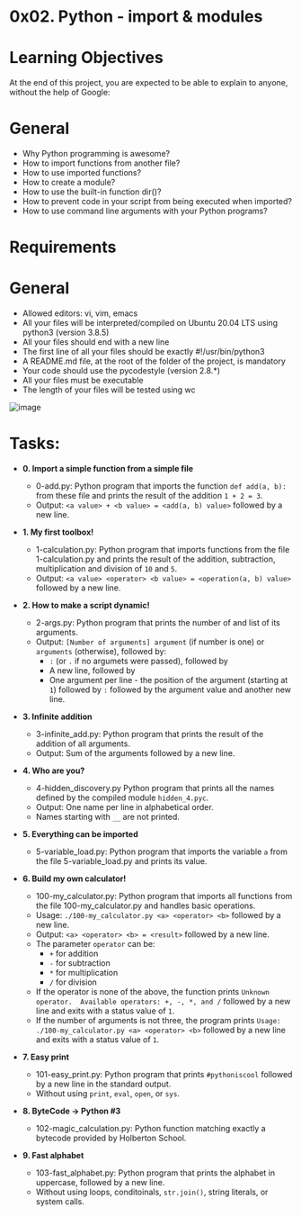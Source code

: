 # 0x02. Python - import & modules

# Learning Objectives
At the end of this project, you are expected to be able to explain to anyone, without the help of Google:

# General
* Why Python programming is awesome?
* How to import functions from another file?
* How to use imported functions?
* How to create a module?
* How to use the built-in function dir()?
* How to prevent code in your script from being executed when imported?
* How to use command line arguments with your Python programs?

# Requirements

# General
* Allowed editors: vi, vim, emacs
* All your files will be interpreted/compiled on Ubuntu 20.04 LTS using python3 (version 3.8.5)
* All your files should end with a new line
* The first line of all your files should be exactly #!/usr/bin/python3
* A README.md file, at the root of the folder of the project, is mandatory
* Your code should use the pycodestyle (version 2.8.*)
* All your files must be executable
* The length of your files will be tested using wc

![image](https://github.com/minarob23/alx-higher_level_programming/assets/102999008/3aa79c0b-c30a-4859-bfa6-2c8bcf01f42e)

# Tasks:
* **0. Import a simple function from a simple file**
  * 0-add.py: Python program that imports the function `def add(a, b):` from these file and prints the result of the addition `1 + 2 = 3`.
  * Output: `<a value> + <b value> = <add(a, b) value>` followed by a new line.

* **1. My first toolbox!**
  * 1-calculation.py: Python program that imports functions from the file 1-calculation.py and prints the result of the addition, subtraction, multiplication and division of `10` and `5`.
  * Output: `<a value> <operator> <b value> = <operation(a, b) value>` followed by a new line.

* **2. How to make a script dynamic!**
  * 2-args.py: Python program that prints the number of and list of its arguments.
  * Output: `[Number of arguments] argument` (if number is one) or `arguments` (otherwise), followed by:
    * `:` (or `.` if no argumets were passed), followed by
    * A new line, followed by
    * One argument per line - the position of the argument (starting at `1`) followed by `:` followed by the argument value and another new line.

* **3. Infinite addition**
  * 3-infinite_add.py: Python program that prints the result of the addition of all arguments.
  * Output: Sum of the arguments followed by a new line.

* **4. Who are you?**
  * 4-hidden_discovery.py Python program that prints all the names defined by the compiled module `hidden_4.pyc`.
  * Output: One name per line in alphabetical order.
  * Names starting with `__` are not printed.

* **5. Everything can be imported**
  * 5-variable_load.py: Python program that imports the variable `a` from the file 5-variable_load.py and prints its value.

* **6. Build my own calculator!**
  * 100-my_calculator.py: Python program that imports all functions from the file 100-my_calculator.py and handles basic operations.
  * Usage: `./100-my_calculator.py <a> <operator> <b>` followed by a new line.
  * Output: `<a> <operator> <b> = <result>` followed by a new line.
  * The parameter `operator` can be:
    * `+` for addition
    * `-` for subtraction
    * `*` for multiplication
    * `/` for division
  * If the operator is none of the above, the function prints `Unknown operator.  Available operators: +, -, *, and /` followed by a new line and exits  with a status value of `1`.
  * If the number of arguments is not three, the program prints `Usage: ./100-my_calculator.py <a> <operator> <b>` followed by a new line and exits with a status value of `1`.

* **7. Easy print**
  * 101-easy_print.py: Python program that prints `#pythoniscool` followed by a new line in the standard output.
  * Without using `print`, `eval`, `open`, or `sys`.

* **8. ByteCode -> Python #3**
  * 102-magic_calculation.py: Python function matching exactly a bytecode provided by Holberton School.

* **9. Fast alphabet**
  * 103-fast_alphabet.py: Python program that prints the alphabet in uppercase, followed by a new line.
  * Without using loops, conditoinals, `str.join()`, string literals, or system calls.



